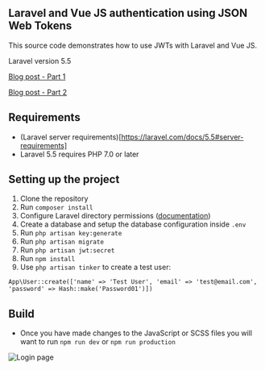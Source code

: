 ## Laravel and Vue JS authentication using JSON Web Tokens

This source code demonstrates how to use JWTs with Laravel and Vue JS.

Laravel version 5.5

[Blog post - Part 1](http://blog.peterplucinski.com/setting-up-jwt-authentication-with-laravel-and-vue-part-1/)

[Blog post - Part 2](http://blog.peterplucinski.com/setting-up-jwt-authentication-with-laravel-and-vue-part-2/)

## Requirements

- (Laravel server requirements)[https://laravel.com/docs/5.5#server-requirements]
- Laravel 5.5 requires PHP 7.0 or later

## Setting up the project

1. Clone the repository
1. Run `composer install`
1. Configure Laravel directory permissions ([documentation](https://laravel.com/docs/5.5))
1. Create a database and setup the database configuration inside `.env`
1. Run `php artisan key:generate`
1. Run `php artisan migrate`
1. Run `php artisan jwt:secret`
1. Run `npm install`
1. Use `php artisan tinker` to create a test user:

```
App\User::create(['name' => 'Test User', 'email' => 'test@email.com', 'password' => Hash::make('Password01')])
```

## Build
- Once you have made changes to the JavaScript or SCSS files you will want to run `npm run dev` or `npm run production`

![Login page](screenshot.png "Login page")

